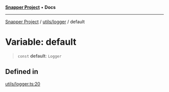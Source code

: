 [**Snapper Project**](../../../README.md) • **Docs**

***

[Snapper Project](../../../README.md) / [utils/logger](../README.md) / default

# Variable: default

> `const` **default**: `Logger`

## Defined in

[utils/logger.ts:20](https://github.com/asifqatar/Snapper/blob/778fb7895f2095593881f2d22f160dd7157134a7/utils/logger.ts#L20)
